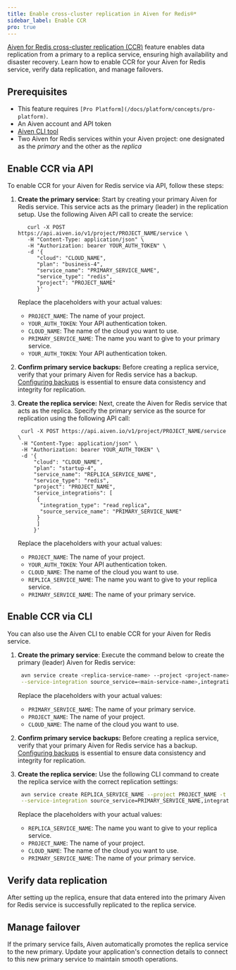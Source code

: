 ```yaml
---
title: Enable cross-cluster replication in Aiven for Redis®*
sidebar_label: Enable CCR
pro: true
---
```

[Aiven for Redis cross-cluster replication (CCR)](/docs/products/redis/concepts/redis-ccr) feature enables data replication from a primary to a replica service, ensuring high availability and disaster recovery. Learn how to enable CCR for your Aiven for Redis service, verify data replication, and manage failovers.


## Prerequisites

- This feature requires `[Pro Platform](/docs/platform/concepts/pro-platform)`.
- An Aiven account and API token
- [Aiven CLI tool](https://github.com/aiven/aiven-client)
- Two Aiven for Redis services within your Aiven project: one designated as the *primary*
  and the other as the *replica*

## Enable CCR via API

To enable CCR for your Aiven for Redis service via API, follow these steps:

1. **Create the primary service:** Start by creating your primary Aiven for Redis service.
   This service acts as the primary (leader) in the replication setup. Use the
   following Aiven API call to create the service:

   ```shell
      curl -X POST https://api.aiven.io/v1/project/PROJECT_NAME/service \
      -H "Content-Type: application/json" \
      -H "Authorization: bearer YOUR_AUTH_TOKEN" \
      -d '{
         "cloud": "CLOUD_NAME",
         "plan": "business-4",
         "service_name": "PRIMARY_SERVICE_NAME",
         "service_type": "redis",
         "project": "PROJECT_NAME"
         }'
   ```

    Replace the placeholders with your actual values:

    - `PROJECT_NAME`: The name of your project.
    - `YOUR_AUTH_TOKEN`: Your API authentication token.
    - `CLOUD_NAME`: The name of the cloud you want to use.
    - `PRIMARY_SERVICE_NAME`: The name you want to give to your primary service.
    - `YOUR_AUTH_TOKEN`: Your API authentication token.

1. **Confirm primary service backups:** Before creating a replica service, verify that
   your primary Aiven for Redis service has a backup.
   [Configuring backups](/docs/platform/concepts/service_backups#aiven-for-redis)
   is essential to ensure data consistency and integrity for replication.

1. **Create the replica service:** Next, create the Aiven for Redis service that acts as
   the replica. Specify the primary service as the source for replication using the
   following API call:

   ```shell
    curl -X POST https://api.aiven.io/v1/project/PROJECT_NAME/service \
    -H "Content-Type: application/json" \
    -H "Authorization: bearer YOUR_AUTH_TOKEN" \
    -d '{
        "cloud": "CLOUD_NAME",
        "plan": "startup-4",
        "service_name": "REPLICA_SERVICE_NAME",
        "service_type": "redis",
        "project": "PROJECT_NAME",
        "service_integrations": [
         {
          "integration_type": "read_replica",
          "source_service_name": "PRIMARY_SERVICE_NAME"
         }
         ]
        }'
   ```

    Replace the placeholders with your actual values:

    - `PROJECT_NAME`: The name of your project.
    - `YOUR_AUTH_TOKEN`: Your API authentication token.
    - `CLOUD_NAME`: The name of the cloud you want to use.
    - `REPLICA_SERVICE_NAME`: The name you want to give to your replica service.
    - `PRIMARY_SERVICE_NAME`: The name of your primary service.

## Enable CCR via CLI

You can also use the Aiven CLI to enable CCR for your Aiven for Redis service.

1. **Create the primary service**: Execute the command below to create the primary
   (leader) Aiven for Redis service:

   ```bash
    avn service create <replica-service-name> --project <project-name> -t redis --plan startup-4 --cloud <cloud-name> \
    --service-integration source_service=<main-service-name>,integration_type=read_replica
   ```

   Replace the placeholders with your actual values:

   - `PRIMARY_SERVICE_NAME`: The name of your primary service.
   - `PROJECT_NAME`: The name of your project.
   - `CLOUD_NAME`: The name of the cloud you want to use.

1. **Confirm primary service backups:** Before creating a replica service, verify that
   your primary Aiven for Redis service has a backup.
   [Configuring backups](/docs/platform/concepts/service_backups#aiven-for-redis) is
   essential to ensure data consistency and integrity for replication.

1. **Create the replica service:** Use the following CLI command to create the replica
   service with the correct replication settings:

   ```bash
    avn service create REPLICA_SERVICE_NAME --project PROJECT_NAME -t redis --plan startup-4 --cloud CLOUD_NAME \
    --service-integration source_service=PRIMARY_SERVICE_NAME,integration_type=read_replica
   ```

   Replace the placeholders with your actual values:

   - `REPLICA_SERVICE_NAME`: The name you want to give to your replica service.
   - `PROJECT_NAME`: The name of your project.
   - `CLOUD_NAME`: The name of the cloud you want to use.
   - `PRIMARY_SERVICE_NAME`: The name of your primary service.

## Verify data replication

After setting up the replica, ensure that data entered into the primary Aiven for Redis
service is successfully replicated to the replica service.

## Manage failover

If the primary service fails, Aiven automatically promotes the replica service to the
new primary. Update your application's connection details to connect to this new primary
service to maintain smooth operations.
